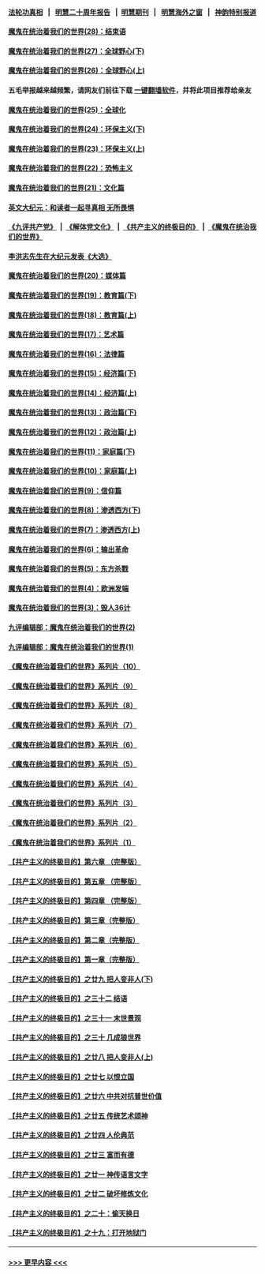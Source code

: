 #### [法轮功真相](https://github.com/gfw-breaker/truth/blob/master/README.md?t=0) &nbsp;&nbsp;|&nbsp;&nbsp; [明慧二十周年报告](https://github.com/gfw-breaker/mh-reports/blob/master/README.md?t=0) &nbsp;&nbsp;|&nbsp;&nbsp;[明慧期刊](https://github.com/gfw-breaker/mh-qikan) &nbsp;&nbsp;|&nbsp;&nbsp; [明慧海外之窗](https://github.com/gfw-breaker/mh-news/blob/master/README.md?t=0) &nbsp;&nbsp;|&nbsp;&nbsp; [神韵特别报道](https://github.com/gfw-breaker/mh-news/blob/master/shenyun.md?t=0)
#### [魔鬼在统治着我们的世界(28)：结束语](../pages/nsc422/n10936246.md?t=06221902) 
#### [魔鬼在统治着我们的世界(27)：全球野心(下)](../pages/nsc422/n10928319.md?t=06221902) 
#### [魔鬼在统治着我们的世界(26)：全球野心(上)](../pages/nsc422/n10900318.md?t=06221902) 
#### 五毛举报越来越频繁，请网友们前往下载 [一键翻墙软件](https://github.com/gfw-breaker/ssr-accounts)，并将此项目推荐给亲友
#### [魔鬼在统治着我们的世界(25)：全球化](../pages/nsc422/n10788205.md?t=06221902) 
#### [魔鬼在统治着我们的世界(24)：环保主义(下)](../pages/nsc422/n10695307.md?t=06221902) 
#### [魔鬼在统治着我们的世界(23)：环保主义(上)](../pages/nsc422/n10688613.md?t=06221902) 
#### [魔鬼在统治着我们的世界(22)：恐怖主义](../pages/nsc422/n10614727.md?t=06221902) 
#### [魔鬼在统治着我们的世界(21)：文化篇](../pages/nsc422/n10597706.md?t=06221902) 
#### [英文大纪元：和读者一起寻真相 无所畏惧](../pages/nsc422/n12542027.md?t=06221902) 
#### [《九评共产党》](https://github.com/begood0513/9ping.md/blob/master/README.md) &nbsp;|&nbsp; [《解体党文化》](../../../../jtdwh.md/blob/master/README.md)  &nbsp;|&nbsp; [《共产主义的终极目的》](../../../../gczydzjmd.md/blob/master/README.md) &nbsp;|&nbsp; [《魔鬼在统治我们的世界》](../../../../mgztzwmdsj.md/blob/master/README.md) 
#### [李洪志先生在大纪元发表《大选》](../pages/nsc422/n12534746.md?t=06221902) 
#### [魔鬼在统治着我们的世界(20)：媒体篇](../pages/nsc422/n10586579.md?t=06221902) 
#### [魔鬼在统治着我们的世界(19)：教育篇(下)](../pages/nsc422/n10564808.md?t=06221902) 
#### [魔鬼在统治着我们的世界(18)：教育篇(上)](../pages/nsc422/n10526970.md?t=06221902) 
#### [魔鬼在统治着我们的世界(17)：艺术篇](../pages/nsc422/n10499093.md?t=06221902) 
#### [魔鬼在统治着我们的世界(16)：法律篇](../pages/nsc422/n10485969.md?t=06221902) 
#### [魔鬼在统治着我们的世界(15)：经济篇(下)](../pages/nsc422/n10469975.md?t=06221902) 
#### [魔鬼在统治着我们的世界(14)：经济篇(上)](../pages/nsc422/n10457370.md?t=06221902) 
#### [魔鬼在统治着我们的世界(13)：政治篇(下)](../pages/nsc422/n10448270.md?t=06221902) 
#### [魔鬼在统治着我们的世界(12)：政治篇(上)](../pages/nsc422/n10444576.md?t=06221902) 
#### [魔鬼在统治着我们的世界(11)：家庭篇(下)](../pages/nsc422/n10440961.md?t=06221902) 
#### [魔鬼在统治着我们的世界(10)：家庭篇(上)](../pages/nsc422/n10435448.md?t=06221902) 
#### [魔鬼在统治着我们的世界(9)：信仰篇](../pages/nsc422/n10432159.md?t=06221902) 
#### [魔鬼在统治着我们的世界(8)：渗透西方(下)](../pages/nsc422/n10429603.md?t=06221902) 
#### [魔鬼在统治着我们的世界(7)：渗透西方(上)](../pages/nsc422/n10426013.md?t=06221902) 
#### [魔鬼在统治着我们的世界(6)：输出革命](../pages/nsc422/n10421536.md?t=06221902) 
#### [魔鬼在统治着我们的世界(5)：东方杀戮](../pages/nsc422/n10417707.md?t=06221902) 
#### [魔鬼在统治着我们的世界(4)：欧洲发端](../pages/nsc422/n10414890.md?t=06221902) 
#### [魔鬼在统治着我们的世界(3)：毁人36计](../pages/nsc422/n10411583.md?t=06221902) 
#### [九评编辑部：魔鬼在统治着我们的世界(2)](../pages/nsc422/n10410036.md?t=06221902) 
#### [九评编辑部：魔鬼在统治着我们的世界(1)](../pages/nsc422/n10406825.md?t=06221902) 
#### [《魔鬼在统治着我们的世界》系列片（10）](../pages/nsc422/n12292670.md?t=06221902) 
#### [《魔鬼在统治着我们的世界》系列片（9）](../pages/nsc422/n12290859.md?t=06221902) 
#### [《魔鬼在统治着我们的世界》系列片（8）](../pages/nsc422/n12287445.md?t=06221902) 
#### [《魔鬼在统治着我们的世界》系列片（7）](../pages/nsc422/n12283425.md?t=06221902) 
#### [《魔鬼在统治着我们的世界》系列片（6）](../pages/nsc422/n12282314.md?t=06221902) 
#### [《魔鬼在统治着我们的世界》系列片（5）](../pages/nsc422/n12281419.md?t=06221902) 
#### [《魔鬼在统治着我们的世界》系列片（4）](../pages/nsc422/n12274024.md?t=06221902) 
#### [《魔鬼在统治着我们的世界》系列片（3）](../pages/nsc422/n12271322.md?t=06221902) 
#### [《魔鬼在统治着我们的世界》系列片（2）](../pages/nsc422/n12269049.md?t=06221902) 
#### [《魔鬼在统治着我们的世界》系列片（1）](../pages/nsc422/n12267575.md?t=06221902) 
#### [【共产主义的终极目的】第六章 （完整版）](../pages/nsc422/n11428913.md?t=06221902) 
#### [【共产主义的终极目的】第五章 （完整版）](../pages/nsc422/n11428912.md?t=06221902) 
#### [【共产主义的终极目的】第四章 （完整版）](../pages/nsc422/n11428907.md?t=06221902) 
#### [【共产主义的终极目的】第三章（完整版）](../pages/nsc422/n11428848.md?t=06221902) 
#### [【共产主义的终极目的】第二章（完整版）](../pages/nsc422/n11428831.md?t=06221902) 
#### [【共产主义的终极目的】第一章（完整版）](../pages/nsc422/n11417651.md?t=06221902) 
#### [【共产主义的终极目的】之廿九 把人变非人(下)](../pages/nsc422/n11344140.md?t=06221902) 
#### [【共产主义的终极目的】之三十二 结语](../pages/nsc422/n11360535.md?t=06221902) 
#### [【共产主义的终极目的】之三十一 末世景观](../pages/nsc422/n11351129.md?t=06221902) 
#### [【共产主义的终极目的】之三十 几成狼世界](../pages/nsc422/n11348280.md?t=06221902) 
#### [【共产主义的终极目的】之廿八 把人变非人(上)](../pages/nsc422/n11340492.md?t=06221902) 
#### [【共产主义的终极目的】之廿七 以恨立国](../pages/nsc422/n11336944.md?t=06221902) 
#### [【共产主义的终极目的】之廿六 中共对抗普世价值](../pages/nsc422/n11324785.md?t=06221902) 
#### [【共产主义的终极目的】之廿五 传统艺术颂神](../pages/nsc422/n11296396.md?t=06221902) 
#### [【共产主义的终极目的】之廿四 人伦典范](../pages/nsc422/n11296397.md?t=06221902) 
#### [【共产主义的终极目的】之廿三 富而有德](../pages/nsc422/n11283598.md?t=06221902) 
#### [【共产主义的终极目的】之廿一 神传语言文字](../pages/nsc422/n11263265.md?t=06221902) 
#### [【共产主义的终极目的】之廿二 破坏修炼文化](../pages/nsc422/n11245728.md?t=06221902) 
#### [【共产主义的终极目的】之二十：偷天换日](../pages/nsc422/n11238846.md?t=06221902) 
#### [【共产主义的终极目的】之十九：打开地狱门](../pages/nsc422/n11206376.md?t=06221902) 

----
#### [ >>> 更早内容 <<< ](../indexes/nsc422-earlier.md)
